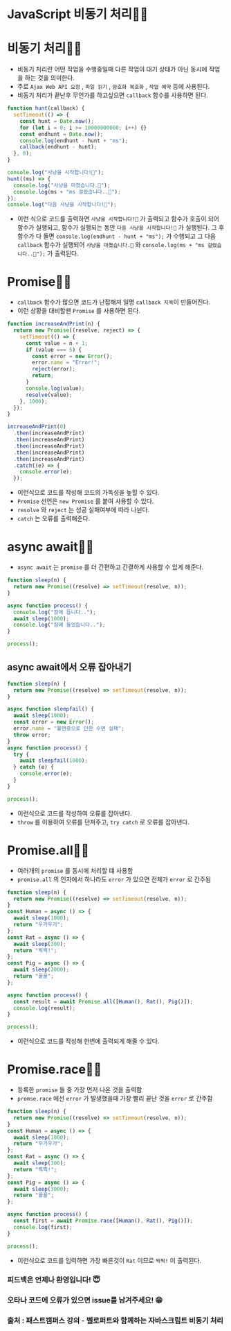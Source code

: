 # JavaScript 비동기 처리🥷🏼

# 비동기 처리🥷🏼

- 비동기 처리란 어떤 작업을 수행중일때 다른 작업이 대기 상태가 아닌 동시에 작업을 하는 것을 의미한다.
- 주로 `Ajax Web API 요청` , `파일 읽기` , `암호화 복호화` , `작업 예약` 등에 사용된다.
- 비동기 처리가 끝난후 무언가를 하고싶으면 `callback` 함수를 사용하면 된다.

```javascript
function hunt(callback) {
  setTimeout(() => {
    const hunt = Date.now();
    for (let i = 0; i >= 10000000000; i++) {}
    const endhunt = Date.now();
    console.log(endhunt - hunt + "ms");
    callback(endhunt - hunt);
  }, 0);
}

console.log("사냥을 시작합니다!🦴");
hunt((ms) => {
  console.log("사냥을 마쳤습니다.🦴");
  console.log(ms + "ms 걸렸습니다..🦴");
});
console.log("다음 사냥을 시작합니다!🦴");
```

- 이런 식으로 코드를 출력하면 `사냥을 시작합니다!🦴` 가 출력되고 함수가 호출이 되어 함수가 실행되고, 함수가 실행되는 동안 `다음 사냥을 시작합니다!🦴` 가 실행된다. 그 후 함수가 다 돌면 `console.log(endhunt - hunt + "ms");` 가 수행되고 그 다음 `callback` 함수가 실행되어 `사냥을 마쳤습니다.🦴` 와 `console.log(ms + "ms 걸렸습니다..🦴");` 가 출력된다.

# Promise🥷🏼

- `callback` 함수가 많으면 코드가 난잡해져 일명 `callback 지옥`이 만들어진다.
- 이런 상황을 대비할땐 `Promise` 를 사용하면 된다.

```javascript
function increaseAndPrint(n) {
  return new Promise((resolve, reject) => {
    setTimeout(() => {
      const value = n + 1;
      if (value === 5) {
        const error = new Error();
        error.name = "Error!";
        reject(error);
        return;
      }
      console.log(value);
      resolve(value);
    }, 1000);
  });
}

increaseAndPrint(0)
  .then(increaseAndPrint)
  .then(increaseAndPrint)
  .then(increaseAndPrint)
  .then(increaseAndPrint)
  .then(increaseAndPrint)
  .catch((e) => {
    console.error(e);
  });
```

- 이런식으로 코드를 작성해 코드의 가독성을 높힐 수 있다.
- `Promise` 선언은 `new Promise` 를 붙여 사용할 수 있다.
- `resolve` 와 `reject` 는 성공 실패여부에 따라 나뉜다.
- `catch` 는 오류를 출력해준다.

# async await🥷🏼

- `async await` 는 `promise` 를 더 간편하고 간결하게 사용할 수 있게 해준다.

```javascript
function sleep(n) {
  return new Promise((resolve) => setTimeout(resolve, n));
}

async function process() {
  console.log("잠에 듭니다..");
  await sleep(1000);
  console.log("잠에 들었습니다..");
}

process();
```

## async await에서 오류 잡아내기

```javascript
function sleep(n) {
  return new Promise((resolve) => setTimeout(resolve, n));
}

async function sleepfail() {
  await sleep(1000);
  const error = new Error();
  error.name = "불면증으로 인한 수면 실패";
  throw error;
}
async function process() {
  try {
    await sleepfail(1000);
  } catch (e) {
    console.error(e);
  }
}

process();
```

- 이런식으로 코드를 작성하여 오류를 잡아낸다.
- `throw` 를 이용하여 오류를 던져주고, `try catch` 로 오류를 잡아낸다.

# Promise.all🥷🏼

- 여러개의 `promise` 를 동시에 처리할 떄 사용함
- `promise.all` 의 인자에서 하나라도 `error` 가 있으면 전체가 `error` 로 간주됨

```javascript
function sleep(n) {
  return new Promise((resolve) => setTimeout(resolve, n));
}
const Human = async () => {
  await sleep(1000);
  return "우가우가";
};
const Rat = async () => {
  await sleep(300);
  return "찍찍!";
};
const Pig = async () => {
  await sleep(3000);
  return "꿀꿀";
};

async function process() {
  const result = await Promise.all([Human(), Rat(), Pig()]);
  console.log(result);
}

process();
```

- 이런식으로 코드를 작성해 한번에 출력되게 해줄 수 있다.

# Promise.race🥷🏼

- 등록한 `promise` 들 중 가장 먼저 나온 것을 출력함
- `promse.race` 에선 `error` 가 발생했을때 가장 빨리 끝난 것을 `error` 로 간주함

```javascript
function sleep(n) {
  return new Promise((resolve) => setTimeout(resolve, n));
}
const Human = async () => {
  await sleep(1000);
  return "우가우가";
};
const Rat = async () => {
  await sleep(300);
  return "찍찍!";
};
const Pig = async () => {
  await sleep(3000);
  return "꿀꿀";
};

async function process() {
  const first = await Promise.race([Human(), Rat(), Pig()]);
  console.log(first);
}

process();
```

- 이런식으로 코드를 입력하면 가장 빠른것이 `Rat` 이므로 `찍찍!` 이 출력된다.

### 피드백은 언제나 환영입니다! 😇

### 오타나 코드에 오류가 있으면 issue를 남겨주세요! 😁

### 출처 : 패스트캠퍼스 강의 - 벨로퍼트와 함께하는 자바스크립트 비동기 처리
